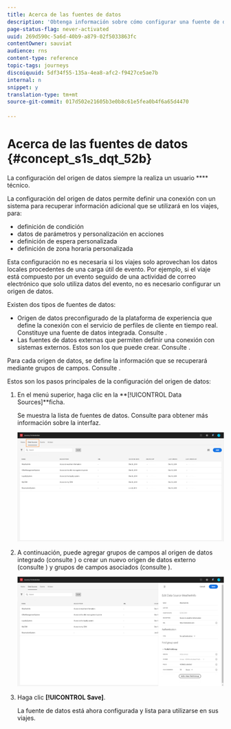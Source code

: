 ```yaml
---
title: Acerca de las fuentes de datos
description: 'Obtenga información sobre cómo configurar una fuente de datos '
page-status-flag: never-activated
uuid: 269d590c-5a6d-40b9-a879-02f5033863fc
contentOwner: sauviat
audience: rns
content-type: reference
topic-tags: journeys
discoiquuid: 5df34f55-135a-4ea8-afc2-f9427ce5ae7b
internal: n
snippet: y
translation-type: tm+mt
source-git-commit: 017d502e21605b3e0b8c61e5fea0b4f6a65d4470

---
```



# Acerca de las fuentes de datos {#concept_s1s_dqt_52b}

La configuración del origen de datos siempre la realiza un usuario **** técnico.

La configuración del origen de datos permite definir una conexión con un sistema para recuperar información adicional que se utilizará en los viajes, para:

* definición de condición
* datos de parámetros y personalización en acciones
* definición de espera personalizada
* definición de zona horaria personalizada

Esta configuración no es necesaria si los viajes solo aprovechan los datos locales procedentes de una carga útil de evento. Por ejemplo, si el viaje está compuesto por un evento seguido de una actividad de correo electrónico que solo utiliza datos del evento, no es necesario configurar un origen de datos.

Existen dos tipos de fuentes de datos:

* Origen de datos preconfigurado de la plataforma de experiencia que define la conexión con el servicio de perfiles de cliente en tiempo real. Constituye una fuente de datos integrada. Consulte [](../datasource/adobe-experience-platform-data-source.md).
* Las fuentes de datos externas que permiten definir una conexión con sistemas externos. Estos son los que puede crear. Consulte [](../datasource/external-data-sources.md).

Para cada origen de datos, se define la información que se recuperará mediante grupos de campos. Consulte [](../datasource/field-groups.md).

Estos son los pasos principales de la configuración del origen de datos:

1. En el menú superior, haga clic en la **[!UICONTROL Data Sources]**ficha.

   Se muestra la lista de fuentes de datos. Consulte [](../about/user-interface.md) para obtener más información sobre la interfaz.

   ![](../assets/journey18.png)

1. A continuación, puede agregar grupos de campos al origen de datos integrado (consulte [](../datasource/adobe-experience-platform-data-source.md)) o crear un nuevo origen de datos externo (consulte [](../datasource/external-data-sources.md)) y grupos de campos asociados (consulte [](../datasource/field-groups.md)).

   ![](../assets/journey23.png)

1. Haga clic **[!UICONTROL Save]**.

   La fuente de datos está ahora configurada y lista para utilizarse en sus viajes.
